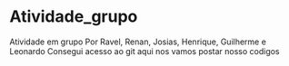 # Atividade_grupo
Atividade em grupo
Por Ravel, Renan, Josias, Henrique, Guilherme e Leonardo
Consegui acesso ao git
aqui nos vamos postar nosso codigos
